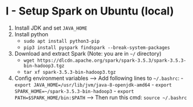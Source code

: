 # I - Setup Spark on Ubuntu (local)

1. Install JDK and set `JAVA_HOME`
2. Install python
    -   `sudo apt install python3-pip`
    -   `pip3 install pyspark findspark --break-system-packages`
3. Download and extract Spark (Note: you are in `~/` directory)
    -   `wget https://dlcdn.apache.org/spark/spark-3.5.3/spark-3.5.3-bin-hadoop3.tgz`
    -   `tar xf spark-3.5.3-bin-hadoop3.tgz`
4. Config environment variables
    --> Add following lines to `~/.bashrc`:
        - `export JAVA_HOME=/usr/lib/jvm/java-8-openjdk-amd64`
        - `export SPARK_HOME=~/spark-3.5.3-bin-hadoop3`
        - `export PATH=$SPARK_HOME/bin:$PATH`
    --> Then run this cmd: `source ~/.bashrc`
